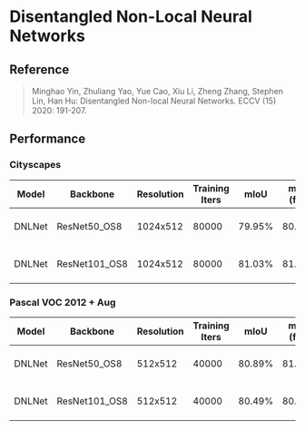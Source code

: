 # Disentangled Non-Local Neural Networks

## Reference

> Minghao Yin, Zhuliang Yao, Yue Cao, Xiu Li, Zheng Zhang, Stephen Lin, Han Hu:
Disentangled Non-local Neural Networks. ECCV (15) 2020: 191-207.

## Performance

### Cityscapes

| Model | Backbone | Resolution | Training Iters | mIoU | mIoU (flip) | mIoU (ms+flip) |Links |
|-|-|-|-|-|-|-|-|
|DNLNet|ResNet50_OS8|1024x512|80000|79.95%|80.43%|-|[model](https://paddleseg.bj.bcebos.com/dygraph/cityscapes/dnlnet_resnet50_os8_cityscapes_1024x512_80k/model.pdparams) \| [log](https://paddleseg.bj.bcebos.com/dygraph/cityscapes/dnlnet_resnet50_os8_cityscapes_1024x512_80k/train.log) \| [vdl](https://paddlepaddle.org.cn/paddle/visualdl/service/app?id=922cf0682c5e684507ab54a14ef12847)|
|DNLNet|ResNet101_OS8|1024x512|80000|81.03%|81.38%|-|[model](https://paddleseg.bj.bcebos.com/dygraph/cityscapes/dnlnet_resnet101_os8_cityscapes_1024x512_80k/model.pdparams) \| [log](https://paddleseg.bj.bcebos.com/dygraph/cityscapes/dnlnet_resnet101_os8_cityscapes_1024x512_80k/train.log) \| [vdl](https://paddlepaddle.org.cn/paddle/visualdl/service/app?id=3e0d13c4d9dbf4115bbba2abdc88122c)|

### Pascal VOC 2012 + Aug

| Model | Backbone | Resolution | Training Iters | mIoU | mIoU (flip) | mIoU (ms+flip) | Links |
|-|-|-|-|-|-|-|-|
|DNLNet|ResNet50_OS8|512x512|40000|80.89%|81.31%|81.56%|[model](https://paddleseg.bj.bcebos.com/dygraph/pascal_voc12/dnlnet_resnet50_os8_voc12aug_512x512_40k/model.pdparams) \| [log](https://paddleseg.bj.bcebos.com/dygraph/pascal_voc12/dnlnet_resnet50_os8_voc12aug_512x512_40k/train.log) \| [vdl](https://paddlepaddle.org.cn/paddle/visualdl/service/app?id=8877c77bef8b227af22c5eb3017138ce)|
|DNLNet|ResNet101_OS8|512x512|40000|80.49%|80.83%| 81.33%|[model](https://paddleseg.bj.bcebos.com/dygraph/pascal_voc12/dnlnet_resnet101_os8_voc12aug_512x512_40k/model.pdparams) \| [log](https://paddleseg.bj.bcebos.com/dygraph/pascal_voc12/dnlnet_resnet101_os8_voc12aug_512x512_40k/train.log) \| [vdl](https://paddlepaddle.org.cn/paddle/visualdl/service/app?id=1d42c22da1c465d9a38e4204bebeeb54)|

